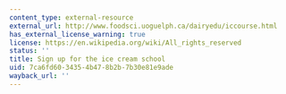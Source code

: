 ```yaml
---
content_type: external-resource
external_url: http://www.foodsci.uoguelph.ca/dairyedu/iccourse.html
has_external_license_warning: true
license: https://en.wikipedia.org/wiki/All_rights_reserved
status: ''
title: Sign up for the ice cream school
uid: 7ca6fd60-3435-4b47-8b2b-7b30e81e9ade
wayback_url: ''
---
```

